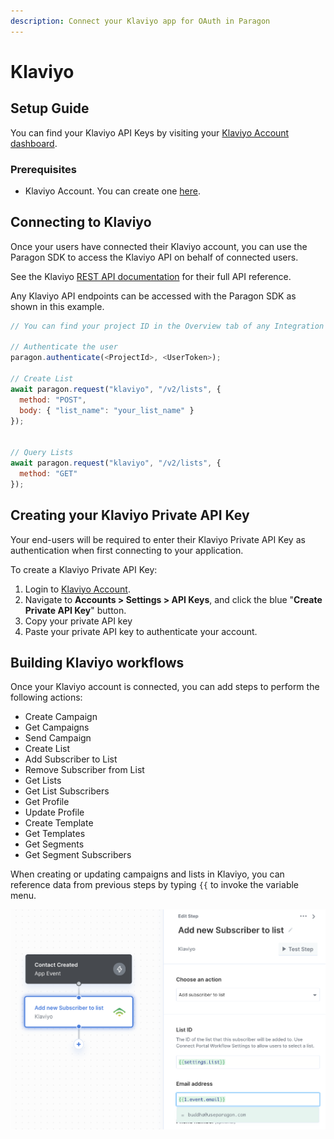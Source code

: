 ```yaml
---
description: Connect your Klaviyo app for OAuth in Paragon
---
```


# Klaviyo

## Setup Guide

You can find your Klaviyo API Keys by visiting your [Klaviyo Account dashboard](https://www.klaviyo.com/account#api-keys-tab).

### Prerequisites

* Klaviyo Account. You can create one [here](https://www.klaviyo.com/).

## Connecting to Klaviyo

Once your users have connected their Klaviyo account, you can use the Paragon SDK to access the Klaviyo API on behalf of connected users.

See the Klaviyo [REST API documentation](https://www.klaviyo.com/docs/api/v2/lists) for their full API reference.

Any Klaviyo API endpoints can be accessed with the Paragon SDK as shown in this example.

```javascript
// You can find your project ID in the Overview tab of any Integration

// Authenticate the user
paragon.authenticate(<ProjectId>, <UserToken>);
            
// Create List
await paragon.request("klaviyo", "/v2/lists", {
  method: "POST",
  body: { "list_name": "your_list_name" }
});


// Query Lists
await paragon.request("klaviyo", "/v2/lists", {
  method: "GET"
});
```

## Creating your Klaviyo Private API Key

Your end-users will be required to enter their Klaviyo Private API Key as authentication when first connecting to your application.

To create a Klaviyo Private API Key:

1. Login to [Klaviyo Account](https://www.klaviyo.com/account#api-keys-tab).
2. Navigate to **Accounts > Settings > API Keys**, and click the blue "**Create Private API Key**" button.
3. Copy your private API key
4. Paste your private API key to authenticate your account.

## Building Klaviyo workflows

Once your Klaviyo account is connected, you can add steps to perform the following actions:

* Create Campaign
* Get Campaigns
* Send Campaign
* Create List
* Add Subscriber to List
* Remove Subscriber from List
* Get Lists
* Get List Subscribers
* Get Profile
* Update Profile
* Create Template
* Get Templates
* Get Segments
* Get Segment Subscribers

When creating or updating campaigns and lists in Klaviyo, you can reference data from previous steps by typing `{{` to invoke the variable menu.

![](<../../.gitbook/assets/Adding a new subscriber to Klaviyo in Paragon Connect.png>)
